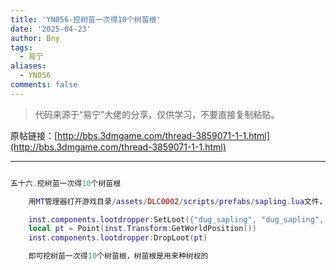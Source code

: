 ```yaml
---
title: 'YN056-挖树苗一次得10个树苗根'
date: '2025-04-23'
author: Bny
tags:
  - 易宁
aliases:
  - YN056
comments: false
---
```


> 代码来源于“易宁”大佬的分享，仅供学习，不要直接复制粘贴。

原帖链接：[http://bbs.3dmgame.com/thread-3859071-1-1.html](http://bbs.3dmgame.com/thread-3859071-1-1.html)

---

```lua  

五十六.挖树苗一次得10个树苗根	用MT管理器打开游戏目录/assets/DLC0002/scripts/prefabs/sapling.lua文件，在inst:Remove()的下一行插入以下内容：	inst.components.lootdropper:SetLoot({"dug_sapling", "dug_sapling", "dug_sapling", "dug_sapling", "dug_sapling", "dug_sapling", "dug_sapling", "dug_sapling", "dug_sapling"})	local pt = Point(inst.Transform:GetWorldPosition())	inst.components.lootdropper:DropLoot(pt)	即可挖树苗一次得10个树苗根，树苗根是用来种树杈的

```  

